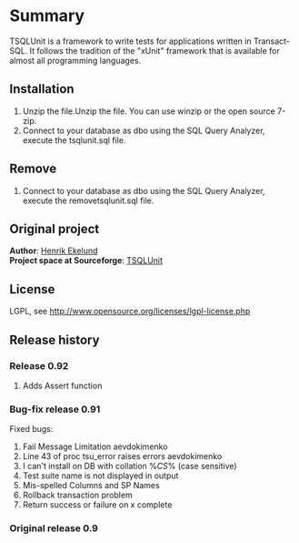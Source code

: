 # Summary

TSQLUnit is a framework to write tests for applications written in Transact-SQL. It follows the tradition of the "xUnit" framework that is available for almost all programming languages.

## Installation
1. Unzip the file.Unzip the file. You can use winzip or the open source 7-zip. 
2. Connect to your database as dbo using the SQL Query Analyzer, execute the tsqlunit.sql file. 

## Remove
1. Connect to your database as dbo using the SQL Query Analyzer, execute the removetsqlunit.sql file.

## Original project
**Author**: [Henrik Ekelund](https://sourceforge.net/u/ekelund/profile/)  
**Project space at Sourceforge**: [TSQLUnit](https://sourceforge.net/projects/tsqlunit/)

## License
LGPL, see http://www.opensource.org/licenses/lgpl-license.php

## Release history
### Release 0.92
1. Adds Assert function

### Bug-fix release 0.91
Fixed bugs:
1. Fail Message Limitation	aevdokimenko	
2. Line 43 of proc tsu_error raises errors	aevdokimenko	
3. I can't install on DB with collation %_CS_%  (case sensitive)	
4. Test suite name is not displayed in output	
5. Mis-spelled Columns and SP Names	
6. Rollback transaction problem	
7. Return success or failure on x complete	

### Original release 0.9
